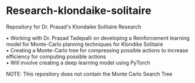 # Research-klondaike-solitaire
Repository for Dr. Prasad's Klondaike Solitaire Research

• Working with Dr. Prasad Tadepalli on developing a Reinforcement learning model for Monte-Carlo planning techniques for Klondike Solitaire <br>
• Creating a Monte-Carlo tree for compressing possible actions to increase efficiency for computing possible actions <br>
• Will involve creating a deep learning model using PyTorch

NOTE: This repository does not contain the Monte Carlo Search Tree
